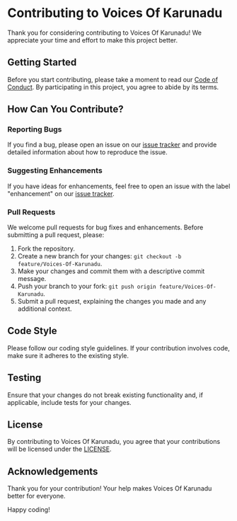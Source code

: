 # Contributing to Voices Of Karunadu

Thank you for considering contributing to Voices Of Karunadu! We appreciate your time and effort to make this project better.

## Getting Started

Before you start contributing, please take a moment to read our [Code of Conduct](CODE_OF_CONDUCT.md). By participating in this project, you agree to abide by its terms.

## How Can You Contribute?

### Reporting Bugs

If you find a bug, please open an issue on our [issue tracker](https://github.com/your-username/your-project-name/issues) and provide detailed information about how to reproduce the issue.

### Suggesting Enhancements

If you have ideas for enhancements, feel free to open an issue with the label "enhancement" on our [issue tracker](https://github.com/your-username/your-project-name/issues).

### Pull Requests

We welcome pull requests for bug fixes and enhancements. Before submitting a pull request, please:

1. Fork the repository.
2. Create a new branch for your changes: `git checkout -b feature/Voices-Of-Karunadu`.
3. Make your changes and commit them with a descriptive commit message.
4. Push your branch to your fork: `git push origin feature/Voices-Of-Karunadu`.
5. Submit a pull request, explaining the changes you made and any additional context.

## Code Style

Please follow our coding style guidelines. If your contribution involves code, make sure it adheres to the existing style.

## Testing

Ensure that your changes do not break existing functionality and, if applicable, include tests for your changes.

## License

By contributing to Voices Of Karunadu, you agree that your contributions will be licensed under the [LICENSE](LICENSE).

## Acknowledgements

Thank you for your contribution! Your help makes Voices Of Karunadu better for everyone.

Happy coding!

